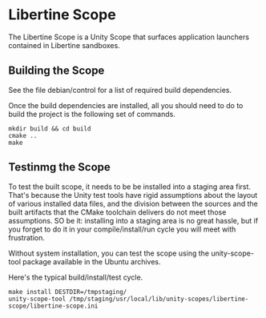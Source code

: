 Libertine Scope
===============

The Libertine Scope is a Unity Scope that surfaces application launchers
contained in Libertine sandboxes.

Building the Scope
------------------

See the file debian/control for a list of required build dependencies.

Once the build dependencies are installed, all you should need to do to build
the project is the following set of commands.

    mkdir build && cd build
    cmake ..
    make

Testinmg the Scope
------------------

To test the built scope, it needs to be be installed into a staging area first.
That's because the Unity test tools have rigid assumptions about the layout of various
installed data files, and the division between the sources and the built
artifacts that the CMake toolchain delivers do not meet those assumptions.  SO
be it:  installing into a staging area is no great hassle, but if you forget to
do it in your compile/install/run cycle you will meet with frustration.

Without system installation, you can test the scope using the unity-scope-tool
package available in the Ubuntu archives.

Here's the typical build/install/test cycle.

    make install DESTDIR=/tmpstaging/
    unity-scope-tool /tmp/staging/usr/local/lib/unity-scopes/libertine-scope/libertine-scope.ini

